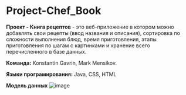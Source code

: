 # Project-Chef_Book

**Проект - Книга рецептов** - это веб-приложение в котором можно добавлять свои рецепты (ввод названия и описания), сортировка по сложности выполнения блюд, время приготовления, этапы приготовления по шагам с картинками и хранение всего перечисленного в базе данных.

**Команда:** Konstantin Gavrin, Mark Mensikov.

**Языки програмирования:** Java, CSS, HTML

**Модель данных**
![image](https://github.com/Konstantin-Gavrin/Project-Chef_Book/assets/131643290/b53c7703-713d-465f-be76-49ad6ccf9b7a)
